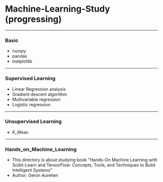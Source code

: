 # Machine-Learning-Study (progressing)
---
### Basic
-  numpy
-  pandas
-  matplotlib
---
### Supervised Learning
- Linear Regression analysis
- Gradient descent algorithm
- Multivariable regression
- Logistic regression
---
### Unsupervised Learning
- K_Mean
---
### Hands_on_Machine_Learning
- This directory is about studying book "Hands-On Machine Learning with Scikit-Learn and TensorFlow: Concepts, Tools, and Techniques to Build Intelligent Systems"
- Author: Geron Aurelien
